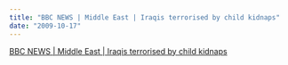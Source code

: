 ```yaml
---
title: "BBC NEWS | Middle East | Iraqis terrorised by child kidnaps"
date: "2009-10-17"
---
```


[BBC NEWS | Middle East | Iraqis terrorised by child kidnaps](http://news.bbc.co.uk/2/hi/middle_east/8311679.stm)
